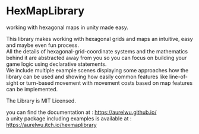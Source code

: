 # HexMapLibrary
working with hexagonal maps in unity made easy.

This library makes working with hexagonal grids and maps an intuitive, easy and maybe even fun process.  
All the details of hexagonal-grid-coordinate systems and the mathematics behind it are abstracted away from you so you can focus on building your game logic using declarative statements.  
We include multiple example scenes displaying some approaches how the library can be used and showing how easily common features like line-of-sight or turn-based movement with movement costs based on map features can be implemented.  

The Library is MIT Licensed.

you can find the documentation at : https://aurelwu.github.io/  
a unity package including examples is available at : https://aurelwu.itch.io/hexmaplibrary
